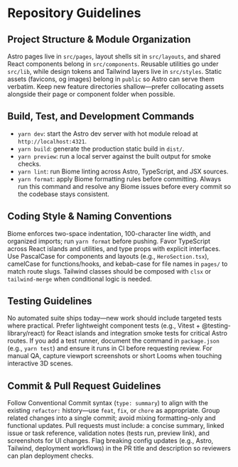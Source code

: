 # Repository Guidelines

## Project Structure & Module Organization
Astro pages live in `src/pages`, layout shells sit in `src/layouts`, and shared React components belong in `src/components`. Reusable utilities go under `src/lib`, while design tokens and Tailwind layers live in `src/styles`. Static assets (favicons, og images) belong in `public` so Astro can serve them verbatim. Keep new feature directories shallow—prefer collocating assets alongside their page or component folder when possible.

## Build, Test, and Development Commands
- `yarn dev`: start the Astro dev server with hot module reload at `http://localhost:4321`.
- `yarn build`: generate the production static build in `dist/`.
- `yarn preview`: run a local server against the built output for smoke checks.
- `yarn lint`: run Biome linting across Astro, TypeScript, and JSX sources.
- `yarn format`: apply Biome formatting rules before committing. Always run this command and resolve any Biome issues before every commit so the codebase stays consistent.

## Coding Style & Naming Conventions
Biome enforces two-space indentation, 100-character line width, and organized imports; run `yarn format` before pushing. Favor TypeScript across React islands and utilities, and type props with explicit interfaces. Use PascalCase for components and layouts (e.g., `HeroSection.tsx`), camelCase for functions/hooks, and kebab-case for file names in `pages/` to match route slugs. Tailwind classes should be composed with `clsx` or `tailwind-merge` when conditional logic is needed.

## Testing Guidelines
No automated suite ships today—new work should include targeted tests where practical. Prefer lightweight component tests (e.g., Vitest + @testing-library/react) for React islands and integration smoke tests for critical Astro routes. If you add a test runner, document the command in `package.json` (e.g., `yarn test`) and ensure it runs in CI before requesting review. For manual QA, capture viewport screenshots or short Looms when touching interactive 3D scenes.

## Commit & Pull Request Guidelines
Follow Conventional Commit syntax (`type: summary`) to align with the existing `refactor:` history—use `feat`, `fix`, or `chore` as appropriate. Group related changes into a single commit; avoid mixing formatting-only and functional updates. Pull requests must include: a concise summary, linked issue or task reference, validation notes (tests run, preview link), and screenshots for UI changes. Flag breaking config updates (e.g., Astro, Tailwind, deployment workflows) in the PR title and description so reviewers can plan deployment checks.
